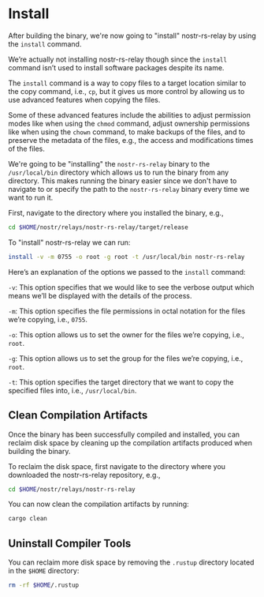 # Install

After building the binary, we're now going to "install" nostr-rs-relay by using the `install` command.

We’re actually not installing nostr-rs-relay though since the `install` command isn’t used to install software packages despite its name.

The `install` command is a way to copy files to a target location similar to the copy command, i.e., `cp`, but it gives us more control by allowing us to use advanced features when copying the files.

Some of these advanced features include the abilities to adjust permission modes like when using the `chmod` command, adjust ownership permissions like when using the `chown` command, to make backups of the files, and to preserve the metadata of the files, e.g., the access and modifications times of the files.

We're going to be "installing" the `nostr-rs-relay` binary to the `/usr/local/bin` directory which allows us to run the binary from any directory. This makes running the binary easier since we don't have to navigate to or specify the path to the `nostr-rs-relay` binary every time we want to run it.

First, navigate to the directory where you installed the binary, e.g.,

```bash
cd $HOME/nostr/relays/nostr-rs-relay/target/release
```

To "install" nostr-rs-relay we can run:

```bash
install -v -m 0755 -o root -g root -t /usr/local/bin nostr-rs-relay
```

Here’s an explanation of the options we passed to the `install` command:

`-v`: This option specifies that we would like to see the verbose output which means we’ll be displayed with the details of the process.

`-m`: This option specifies the file permissions in octal notation for the files we’re copying, i.e., `0755`.

`-o`: This option allows us to set the owner for the files we’re copying, i.e., `root`.

`-g`: This option allows us to set the group for the files we’re copying, i.e., `root`.

`-t`: This option specifies the target directory that we want to copy the specified files into, i.e., `/usr/local/bin`.

## Clean Compilation Artifacts

Once the binary has been successfully compiled and installed, you can reclaim disk space by cleaning up the compilation artifacts produced when building the binary.

To reclaim the disk space, first navigate to the directory where you downloaded the nostr-rs-relay repository, e.g.,

```bash
cd $HOME/nostr/relays/nostr-rs-relay
```

You can now clean the compilation artifacts by running:

```bash
cargo clean
```

## Uninstall Compiler Tools

You can reclaim more disk space by removing the `.rustup` directory located in the `$HOME` directory:

```bash
rm -rf $HOME/.rustup
```
